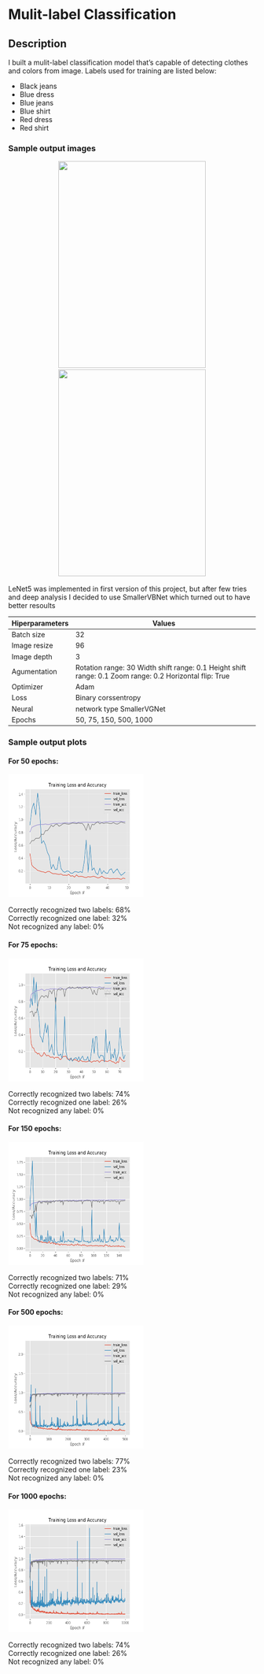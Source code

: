 # Mulit-label Classification

## **Description** 
I built a mulit-label classification model that’s capable of detecting clothes and colors from image. Labels used for training are listed below:
* Black jeans
* Blue dress
* Blue jeans
* Blue shirt
* Red dress 
* Red shirt 

### **Sample output images** 
<p align="center">
  <img width="300" height="420" src="https://i.imgur.com/HzGTwGS.png">
  <img width="300" height="420" src="https://i.imgur.com/mlgmBoV.png">
</p>
 
LeNet5 was implemented in first version of this project, but after few tries and deep analysis I decided to use SmallerVBNet which turned out to have better resoults

Hiperparameters | Values
------------ | -------------
Batch size | 32 
Image resize | 96 
Image depth | 3 
Agumentation | Rotation range: 30 Width shift range: 0.1  Height shift range: 0.1 Zoom range: 0.2 Horizontal flip: True 
Optimizer | Adam 
Loss | Binary corssentropy 
Neural | network type SmallerVGNet 
Epochs | 50, 75, 150, 500, 1000 
 
 
### **Sample output plots**

#### **For 50 epochs**:  
<p align="left">
  <img width="275" height="250" src="/models/epochs50.png">
</p>

Correctly recognized two labels: 68%  
Correctly recognized one label: 32%  
Not recognized any label: 0%  

#### **For 75 epochs**:  
<p align="left">
  <img width="275" height="250" src="/models/epochs75.png">
</p>

Correctly recognized two labels: 74%  
Correctly recognized one label: 26%   
Not recognized any label: 0%  
 
#### **For 150 epochs**:   
<p align="left">
  <img width="275" height="250" src="/models/epochs150.png">
</p>
 
Correctly recognized two labels: 71%  
Correctly recognized one label: 29%  
Not recognized any label: 0%  
 
#### **For 500 epochs**:
<p align="left">
  <img width="275" height="250" src="/models/epochs500.png">
</p>
 
Correctly recognized two labels: 77%  
Correctly recognized one label: 23%  
Not recognized any label: 0%  
 
#### **For 1000 epochs**: 
<p align="left">
  <img width="275" height="250" src="/models/epochs1000.png">
</p>
 
Correctly recognized two labels: 74%  
Correctly recognized one label: 26%  
Not recognized any label: 0%
